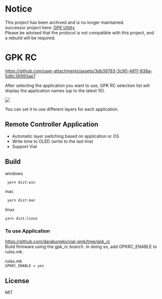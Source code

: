 # Notice
This project has been archived and is no longer maintained.   
successor project here: [GPK Utility](https://github.com/darakuneko/gpk-utility)   
Please be advised that the protocol is not compatible with this project, and a rebuild will be required.

# GPK RC

https://github.com/user-attachments/assets/3db39783-3c90-4811-838a-5d6c36993ae7

After selecting the application you want to use, GPK RC selection list will display the application names (up to the latest 10).    

[![](https://img.youtube.com/vi/d3974UKRs38/0.jpg)](https://www.youtube.com/watch?v=d3974UKRs38)

You can set it to use different layers for each application.

## Remote Controller Application

- Automatic layer switching based on application or OS
- Write time to OLED (write to the last line)
- Support Vial

## Build

windows

```sh
 yarn dist:win
```

mac

```sh
 yarn dist:mac
```

linux

```sh
yarn dist:linux
```

### To use Application
https://github.com/darakuneko/vial-qmk/tree/gpk_rc    
Build firmware using the gpk_rc branch.
In doing so, add GPKRC_ENABLE to rules.mk.

rules.mk  
```GPKRC_ENABLE = yes```

## License

MIT
